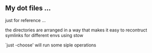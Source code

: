 ## My dot files ...

just for reference ...

the directories are arranged in a way that makes it easy to recontruct symlinks
for different envs using stow

`just -choose' will run some siple operations

